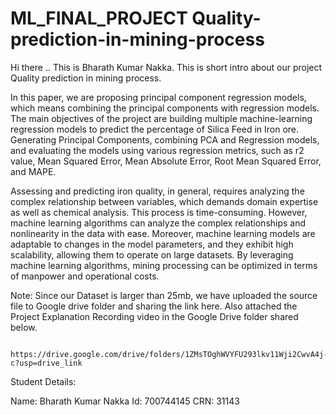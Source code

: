 # ML_FINAL_PROJECT Quality-prediction-in-mining-process

Hi there .. This is Bharath Kumar Nakka. This is short intro about our project Quality prediction in mining process.

In this paper, we are proposing principal component regression models, which means combining the principal components with regression models. The main objectives of the project are building multiple machine-learning regression models to predict the percentage of Silica Feed in Iron ore. Generating Principal Components, combining PCA and Regression models, and evaluating the models using various regression metrics, such as r2 value, Mean Squared Error, Mean Absolute Error, Root Mean Squared Error, and MAPE.

Assessing and predicting iron quality, in general, requires analyzing the complex relationship between variables, which demands domain expertise as well as chemical analysis. This process is time-consuming. However, machine learning algorithms can analyze the complex relationships and nonlinearity in the data with ease. Moreover, machine learning models are adaptable to changes in the model parameters, and they exhibit high scalability, allowing them to operate on large datasets. By leveraging machine learning algorithms, mining processing can be optimized in terms of manpower and operational costs.

Note: 
  Since our Dataset is larger than 25mb, we have uploaded the source file to Google drive folder and sharing the link here. 
  Also attached the Project Explanation Recording video in the Google Drive folder shared below.

                          https://drive.google.com/drive/folders/1ZMsTOghWVYFU293lkv11Wji2CwvA4j-c?usp=drive_link

Student Details:

Name: Bharath Kumar Nakka
Id: 700744145
CRN: 31143
